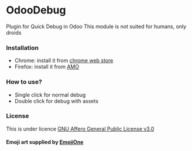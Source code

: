 # OdooDebug
Plugin for Quick Debug in Odoo
This module is not suited for humans, only droids

### Installation
- Chrome: install it from <a href="https://chrome.google.com/webstore/detail/odoo-debug/hmdmhilocobgohohpdpolmibjklfgkbi">chrome web store</a>
- Firefox: install it from <a href="https://addons.mozilla.org/en-US/firefox/addon/odoo-debug/">AMO</a>

### How to use?
- Single click for normal debug
- Double click for debug with assets

### License
This is under licence <a href="https://github.com/pga-odoo/OdooDebug/blob/master/LICENSE">GNU Affero General Public License v3.0</a>

#### Emoji art supplied by <a href="http://emojione.com">EmojiOne</a>
